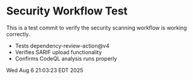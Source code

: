 # Security Workflow Test

This is a test commit to verify the security scanning workflow is working correctly.

- Tests dependency-review-action@v4
- Verifies SARIF upload functionality  
- Confirms CodeQL analysis runs properly

Wed Aug  6 21:03:23 EDT 2025
